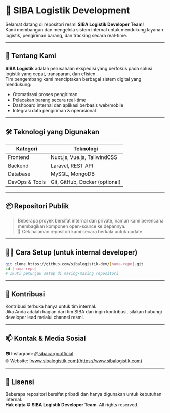 
# 🚛 SIBA Logistik Development

Selamat datang di repositori resmi **SIBA Logistik Developer Team**!  
Kami membangun dan mengelola sistem internal untuk mendukung layanan logistik, pengiriman barang, dan tracking secara real-time.

---

## 🧭 Tentang Kami

**SIBA Logistik** adalah perusahaan ekspedisi yang berfokus pada solusi logistik yang cepat, transparan, dan efisien.  
Tim pengembang kami menciptakan berbagai sistem digital yang mendukung:

- Otomatisasi proses pengiriman
- Pelacakan barang secara real-time
- Dashboard internal dan aplikasi berbasis web/mobile
- Integrasi data pengiriman & operasional

---

## 🛠️ Teknologi yang Digunakan

| Kategori       | Teknologi                            |
|----------------|--------------------------------------|
| Frontend       | Nuxt.js, Vue.js, TailwindCSS         |
| Backend        | Laravel, REST API                    |
| Database       | MySQL, MongoDB                       |
| DevOps & Tools | Git, GitHub, Docker (optional)       |


---

## 📦 Repositori Publik

> Beberapa proyek bersifat internal dan private, namun kami berencana membagikan komponen open-source ke depannya.  
> 📌 Cek halaman repositori kami secara berkala untuk update.

---

## 🧑‍💻 Cara Setup (untuk internal developer)

```bash
git clone https://github.com/sibalogistik-dev/[nama-repo].git
cd [nama-repo]
# Ikuti petunjuk setup di masing-masing repositori
```

---

## 🤝 Kontribusi

Kontribusi terbuka hanya untuk tim internal.  
Jika Anda adalah bagian dari tim SIBA dan ingin kontribusi, silakan hubungi developer lead melalui channel resmi.

---

## 📫 Kontak & Media Sosial

📷 Instagram: [@sibacargoofficial](https://www.instagram.com/sibacargoofficial)  
🌐 Website: [www.sibalogistik.com](https://www.sibalogistik.com)

---

## 🔐 Lisensi

Beberapa repositori bersifat pribadi dan hanya digunakan untuk kebutuhan internal.  
**Hak cipta © SIBA Logistik Developer Team**. All rights reserved.

